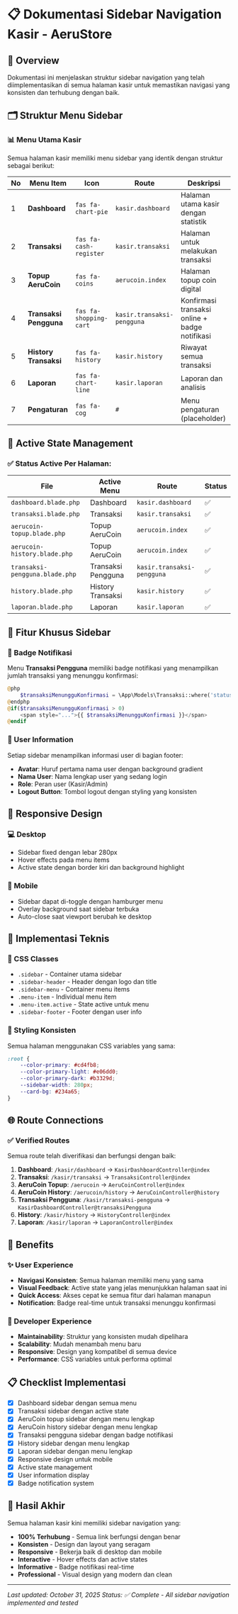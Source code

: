 # 📋 Dokumentasi Sidebar Navigation Kasir - AeruStore

## 🎯 Overview
Dokumentasi ini menjelaskan struktur sidebar navigation yang telah diimplementasikan di semua halaman kasir untuk memastikan navigasi yang konsisten dan terhubung dengan baik.

## 🗂️ Struktur Menu Sidebar

### 📊 Menu Utama Kasir
Semua halaman kasir memiliki menu sidebar yang identik dengan struktur sebagai berikut:

| No | Menu Item | Icon | Route | Deskripsi |
|----|-----------|------|-------|-----------|
| 1 | **Dashboard** | `fas fa-chart-pie` | `kasir.dashboard` | Halaman utama kasir dengan statistik |
| 2 | **Transaksi** | `fas fa-cash-register` | `kasir.transaksi` | Halaman untuk melakukan transaksi |
| 3 | **Topup AeruCoin** | `fas fa-coins` | `aerucoin.index` | Halaman topup coin digital |
| 4 | **Transaksi Pengguna** | `fas fa-shopping-cart` | `kasir.transaksi-pengguna` | Konfirmasi transaksi online + badge notifikasi |
| 5 | **History Transaksi** | `fas fa-history` | `kasir.history` | Riwayat semua transaksi |
| 6 | **Laporan** | `fas fa-chart-line` | `kasir.laporan` | Laporan dan analisis |
| 7 | **Pengaturan** | `fas fa-cog` | `#` | Menu pengaturan (placeholder) |

## 🔗 Active State Management

### ✅ Status Active Per Halaman:

| File | Active Menu | Route | Status |
|------|-------------|-------|---------|
| `dashboard.blade.php` | Dashboard | `kasir.dashboard` | ✅ |
| `transaksi.blade.php` | Transaksi | `kasir.transaksi` | ✅ |
| `aerucoin-topup.blade.php` | Topup AeruCoin | `aerucoin.index` | ✅ |
| `aerucoin-history.blade.php` | Topup AeruCoin | `aerucoin.index` | ✅ |
| `transaksi-pengguna.blade.php` | Transaksi Pengguna | `kasir.transaksi-pengguna` | ✅ |
| `history.blade.php` | History Transaksi | `kasir.history` | ✅ |
| `laporan.blade.php` | Laporan | `kasir.laporan` | ✅ |

## 🎨 Fitur Khusus Sidebar

### 🔔 Badge Notifikasi
Menu **Transaksi Pengguna** memiliki badge notifikasi yang menampilkan jumlah transaksi yang menunggu konfirmasi:

```php
@php
    $transaksiMenungguKonfirmasi = \App\Models\Transaksi::where('status', 'menunggu_konfirmasi')->count();
@endphp
@if($transaksiMenungguKonfirmasi > 0)
    <span style="...">{{ $transaksiMenungguKonfirmasi }}</span>
@endif
```

### 👤 User Information
Setiap sidebar menampilkan informasi user di bagian footer:
- **Avatar**: Huruf pertama nama user dengan background gradient
- **Nama User**: Nama lengkap user yang sedang login
- **Role**: Peran user (Kasir/Admin)
- **Logout Button**: Tombol logout dengan styling yang konsisten

## 📱 Responsive Design

### 💻 Desktop
- Sidebar fixed dengan lebar 280px
- Hover effects pada menu items
- Active state dengan border kiri dan background highlight

### 📱 Mobile
- Sidebar dapat di-toggle dengan hamburger menu
- Overlay background saat sidebar terbuka
- Auto-close saat viewport berubah ke desktop

## 🔧 Implementasi Teknis

### 🎯 CSS Classes
- `.sidebar` - Container utama sidebar
- `.sidebar-header` - Header dengan logo dan title
- `.sidebar-menu` - Container menu items
- `.menu-item` - Individual menu item
- `.menu-item.active` - State active untuk menu
- `.sidebar-footer` - Footer dengan user info

### 🎨 Styling Konsisten
Semua halaman menggunakan CSS variables yang sama:
```css
:root {
    --color-primary: #cd4fb8;
    --color-primary-light: #e06dd0;
    --color-primary-dark: #b3329d;
    --sidebar-width: 280px;
    --card-bg: #234a65;
}
```

## 🌐 Route Connections

### ✅ Verified Routes
Semua route telah diverifikasi dan berfungsi dengan baik:

1. **Dashboard**: `/kasir/dashboard` → `KasirDashboardController@index`
2. **Transaksi**: `/kasir/transaksi` → `TransaksiController@index`
3. **AeruCoin Topup**: `/aerucoin` → `AeruCoinController@index`
4. **AeruCoin History**: `/aerucoin/history` → `AeruCoinController@history`
5. **Transaksi Pengguna**: `/kasir/transaksi-pengguna` → `KasirDashboardController@transaksiPengguna`
6. **History**: `/kasir/history` → `HistoryController@index`
7. **Laporan**: `/kasir/laporan` → `LaporanController@index`

## 🚀 Benefits

### ✨ User Experience
- **Navigasi Konsisten**: Semua halaman memiliki menu yang sama
- **Visual Feedback**: Active state yang jelas menunjukkan halaman saat ini
- **Quick Access**: Akses cepat ke semua fitur dari halaman manapun
- **Notification**: Badge real-time untuk transaksi menunggu konfirmasi

### 🔧 Developer Experience
- **Maintainability**: Struktur yang konsisten mudah dipelihara
- **Scalability**: Mudah menambah menu baru
- **Responsive**: Design yang kompatibel di semua device
- **Performance**: CSS variables untuk performa optimal

## 📋 Checklist Implementasi

- [x] Dashboard sidebar dengan semua menu
- [x] Transaksi sidebar dengan active state
- [x] AeruCoin topup sidebar dengan menu lengkap
- [x] AeruCoin history sidebar dengan menu lengkap
- [x] Transaksi pengguna sidebar dengan badge notifikasi
- [x] History sidebar dengan menu lengkap
- [x] Laporan sidebar dengan menu lengkap
- [x] Responsive design untuk mobile
- [x] Active state management
- [x] User information display
- [x] Badge notification system

## 🎉 Hasil Akhir

Semua halaman kasir kini memiliki sidebar navigation yang:
- **100% Terhubung** - Semua link berfungsi dengan benar
- **Konsisten** - Design dan layout yang seragam
- **Responsive** - Bekerja baik di desktop dan mobile
- **Interactive** - Hover effects dan active states
- **Informative** - Badge notifikasi real-time
- **Professional** - Visual design yang modern dan clean

---
*Last updated: October 31, 2025*
*Status: ✅ Complete - All sidebar navigation implemented and tested*

